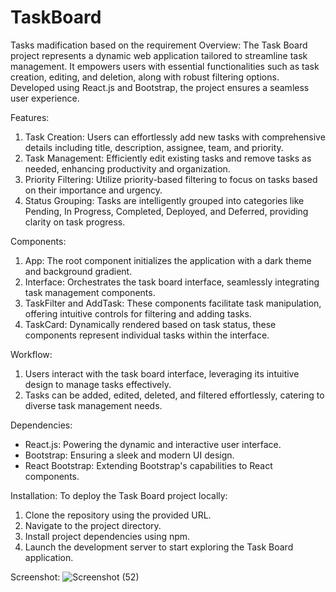# TaskBoard
Tasks madification based on the requirement
  Overview:
The Task Board project represents a dynamic web application tailored to streamline task management. It empowers users with essential functionalities such as task creation, editing, and deletion, along with robust filtering options. Developed using React.js and Bootstrap, the project ensures a seamless user experience.

Features:
1. Task Creation: Users can effortlessly add new tasks with comprehensive details including title, description, assignee, team, and priority.
2. Task Management: Efficiently edit existing tasks and remove tasks as needed, enhancing productivity and organization.
3. Priority Filtering: Utilize priority-based filtering to focus on tasks based on their importance and urgency.
4. Status Grouping: Tasks are intelligently grouped into categories like Pending, In Progress, Completed, Deployed, and Deferred, providing clarity on task progress.

Components:
1. App: The root component initializes the application with a dark theme and background gradient.
2. Interface: Orchestrates the task board interface, seamlessly integrating task management components.
3. TaskFilter and AddTask: These components facilitate task manipulation, offering intuitive controls for filtering and adding tasks.
4. TaskCard: Dynamically rendered based on task status, these components represent individual tasks within the interface.

Workflow:
1. Users interact with the task board interface, leveraging its intuitive design to manage tasks effectively.
2. Tasks can be added, edited, deleted, and filtered effortlessly, catering to diverse task management needs.

Dependencies:
- React.js: Powering the dynamic and interactive user interface.
- Bootstrap: Ensuring a sleek and modern UI design.
- React Bootstrap: Extending Bootstrap's capabilities to React components.

Installation:
To deploy the Task Board project locally:
1. Clone the repository using the provided URL.
2. Navigate to the project directory.
3. Install project dependencies using npm.
4. Launch the development server to start exploring the Task Board application.


Screenshot:
![Screenshot (52)](https://github.com/Lohitkallugol/TaskBoard/assets/162778623/0902de9d-021a-41b5-ad1f-2677737ab5ce)
